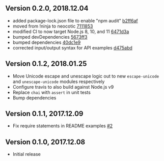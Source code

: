 ## Version 0.2.0, 2018.12.04

* added package-lock.json file to enable "npm audit" [b2ff6af](https://github.com/neocotic/node-native2ascii/commit/b2ff6af)
* moved from !ninja to neocotic [7111853](https://github.com/neocotic/node-native2ascii/commit/7111853)
* modified CI to now target Node.js 8, 10, and 11 [6471d3a](https://github.com/neocotic/node-native2ascii/commit/6471d3a)
* bumped devDependencies [5673ff3](https://github.com/neocotic/node-native2ascii/commit/5673ff3)
* bumped dependencies [40dc1e9](https://github.com/neocotic/node-native2ascii/commit/40dc1e9)
* corrected input/output syntax for API examples [d475abd](https://github.com/neocotic/node-native2ascii/commit/d475abd)

## Version 0.1.2, 2018.01.25

* Move Unicode escape and unescape logic out to new `escape-unicode` and `unescape-unicode` modules respectively
* Configure travis to also build against Node.js v9
* Replace `chai` with `assert` in unit tests
* Bump dependencies

## Version 0.1.1, 2017.12.09

* Fix require statements in README examples [#2](https://github.com/neocotic/node-native2ascii/issues/2)

## Version 0.1.0, 2017.12.08

* Initial release
